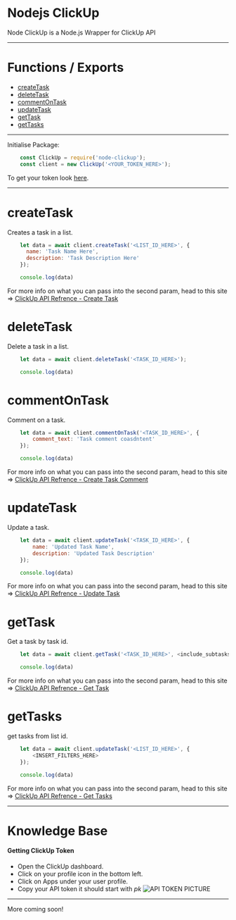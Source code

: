 # Nodejs ClickUp
Node ClickUp is a Node.js Wrapper for ClickUp API

---

# Functions / Exports
- [createTask](#createTask)
- [deleteTask](#deleteTask)
- [commentOnTask](#commentOnTask)
- [updateTask](#updateTask)
- [getTask](#getTask)
- [getTasks](#getTasks)

---

Initialise Package:
```js
    const ClickUp = require('node-clickup');
    const client = new ClickUp('<YOUR_TOKEN_HERE>');
```
To get your token look [here](#getting-clickup-token).

---

# createTask
Creates a task in a list.
```js
    let data = await client.createTask('<LIST_ID_HERE>', {
      name: 'Task Name Here',
      description: 'Task Description Here'
    });

    console.log(data)
```
For more info on what you can pass into the second param, head to this site => [ClickUp API Refrence - Create Task](https://clickup.com/api/clickupreference/operation/CreateTask/)

# deleteTask
Delete a task in a list.
```js
    let data = await client.deleteTask('<TASK_ID_HERE>');

    console.log(data)
```

# commentOnTask
Comment on a task.
```js
    let data = await client.commentOnTask('<TASK_ID_HERE>', {
        comment_text: 'Task comment coasdntent'
    });

    console.log(data)
```
For more info on what you can pass into the second param, head to this site => [ClickUp API Refrence - Create Task Comment](https://clickup.com/api/clickupreference/operation/CreateTaskComment/)


# updateTask
Update a task.
```js
    let data = await client.updateTask('<TASK_ID_HERE>', {
        name: 'Updated Task Name',
        description: 'Updated Task Description'
    });

    console.log(data)
```
For more info on what you can pass into the second param, head to this site => [ClickUp API Refrence - Update Task](https://clickup.com/api/clickupreference/operation/UpdateTask/)

# getTask
Get a task by task id.
```js
    let data = await client.getTask('<TASK_ID_HERE>', <include_subtasks?>);

    console.log(data)
```
For more info on what you can pass into the second param, head to this site => [ClickUp API Refrence - Get Task](https://clickup.com/api/clickupreference/operation/GetTask/)

# getTasks
get tasks from list id.
```js
    let data = await client.updateTask('<LIST_ID_HERE>', {
        <INSERT_FILTERS_HERE>
    });

    console.log(data)
```
For more info on what you can pass into the second param, head to this site => [ClickUp API Refrence - Get Tasks](https://clickup.com/api/clickupreference/operation/GetTasks/)

---

# Knowledge Base

#### Getting ClickUp Token

- Open the ClickUp dashboard.
- Click on your profile icon in the bottom left.
- Click on Apps under your user profile.
- Copy your API token it should start with *pk*
![API TOKEN PICTURE](https://cdn.shawnengmann.com/shawn/LdsOJJ.png)

---

More coming soon!